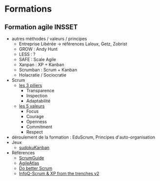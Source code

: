 # Formations

## Formation agile INSSET
- autres méthodes / valeurs / principes
  - Entreprise Libérée -> références Laloux, Getz, Zobrist
  - GROW : Andy Hunt
  - LESS : ?
  - SAFE : Scale Agile
  - Xanpan : XP + Kanban
  - Scrumban : Scrum + Kanban
  - Holacratie / Sociocratie
- Scrum
  - [les 3 piliers](http://www.scrumguides.org/scrum-guide.html)
    - Transparence  
    - Inspection  
    - Adaptabilité  
  - [les 5 valeurs](http://agileatlas.org)  
    - Focus   
    - Courage   
    - Openness   
    - Commitment   
    - Respect   
 - déroulement de la formation : EduScrum, Principes d'auto-organisation
 - Jeux
    - [sudokuKanban](http://www.unbounddna.com/resources/agile-games/sudokuban-a-kanban-in-action-puzzle-game/)
 - Références
    - [ScrumGuide](http://www.scrumguides.org/scrum-guide.html)
    - [AgileAtlas](http://agileatlas.org)
    - [Do better Scrum](http://www.agile42.com/en/agile-info-center/do-better-scrum/)
    - [InfoQ-Scrum & XP from the trenches v2](http://www.infoq.com/minibooks/scrum-xp-from-the-trenches-2)





 
